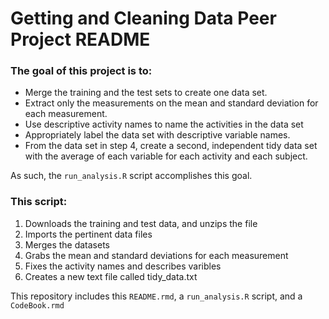Getting and Cleaning Data Peer Project README
=============================================

### The goal of this project is to:

-   Merge the training and the test sets to create one data set.
-   Extract only the measurements on the mean and standard deviation for each measurement.
-   Use descriptive activity names to name the activities in the data set
-   Appropriately label the data set with descriptive variable names.
-   From the data set in step 4, create a second, independent tidy data set with the average of each variable for each activity and each subject.

As such, the `run_analysis.R` script accomplishes this goal.

### This script:

1.  Downloads the training and test data, and unzips the file
2.  Imports the pertinent data files
3.  Merges the datasets
4.  Grabs the mean and standard deviations for each measurement
5.  Fixes the activity names and describes varibles
6.  Creates a new text file called tidy\_data.txt

This repository includes this `README.rmd`, a `run_analysis.R` script, and a `CodeBook.rmd`
